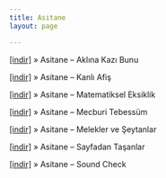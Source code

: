 ```yaml
---
title: Asitane
layout: page

---
```

<a href="https://cloud.mail.ru/public/f4cd3bd96d66/Asitane%20-%20Akl%C4%B1na%20Kaz%C4%B1%20Bunu" target="_blank">[indir]</a>  »  Asitane &#8211; Aklına Kazı Bunu

<a href="https://cloud.mail.ru/public/1ec1a5248849/Asitane%20-%20Kanl%C4%B1%20Afi%C5%9F" target="_blank">[indir]</a>  »  Asitane &#8211; Kanlı Afiş

<a href="https://cloud.mail.ru/public/8b840681d7ce/Asitane%20-%20Matematiksel%20Eksiklik%20Mixtape" target="_blank">[indir]</a>  »  Asitane &#8211; Matematiksel Eksiklik

<a href="https://cloud.mail.ru/public/0d982ec5b393/Asitane%20-%20Mecburi%20Tebessum" target="_blank">[indir]</a>  »  Asitane &#8211; Mecburi Tebessüm

<a href="https://cloud.mail.ru/public/ac004026ec10/Asitane%20-%20Melekler%20ve%20%C5%9Eeytanlar" target="_blank">[indir]</a>  »  Asitane &#8211; Melekler ve Şeytanlar

<a href="https://cloud.mail.ru/public/ea830791c629/Asitane%20-%20Sayfadan%20Tasanlar" target="_blank">[indir]</a>  »  Asitane &#8211; Sayfadan Taşanlar

<a href="https://cloud.mail.ru/public/0bb3a78312ee/Asitane%20-%20Sound%20Check" target="_blank">[indir]</a>  »  Asitane &#8211; Sound Check